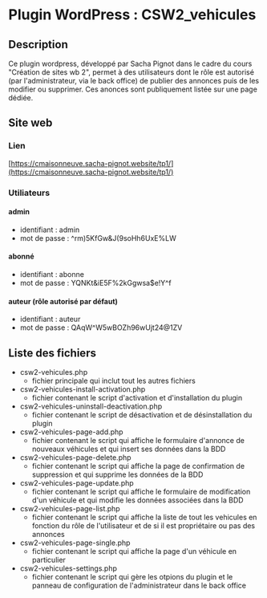 # Plugin WordPress : CSW2_vehicules

## Description
Ce plugin wordpress, développé par Sacha Pignot dans le cadre du cours "Création de sites wb 2", permet à des utilisateurs dont le rôle est autorisé (par l'administrateur, via le back office) de publier des annonces puis de les modifier ou supprimer. Ces anonces sont publiquement listée sur une page dédiée.

## Site web
### Lien
[https://cmaisonneuve.sacha-pignot.website/tp1/](https://cmaisonneuve.sacha-pignot.website/tp1/)
### Utiliateurs
#### admin
- identifiant : admin
- mot de passe : ^rm)5KfGw&J(9soHh6UxE%LW
#### abonné
- identifiant : abonne
- mot de passe : YQNKt&iE5F%2kGgwsa$e!Y^f
#### auteur (rôle autorisé par défaut)
- identifiant : auteur
- mot de passe : QAqW^W5wBOZh96wUjt24@1ZV

## Liste des fichiers
- csw2-vehicules.php 
    - fichier principale qui inclut tout les autres fichiers
- csw2-vehicules-install-activation.php
    - fichier contenant le script d'activation et d'installation du plugin
- csw2-vehicules-uninstall-deactivation.php
    - fichier contenant le script de désactivation et de désinstallation du plugin
- csw2-vehicules-page-add.php
    - fichier contenant le script qui affiche le formulaire d'annonce de nouveaux véhicules et qui insert ses données dans la BDD
- csw2-vehicules-page-delete.php
    - fichier contenant le script qui affiche la page de confirmation de suppression et qui supprime les données de la BDD
- csw2-vehicules-page-update.php
    - fichier contenant le script qui affiche le formulaire de modification d'un véhicule et qui modifie les données associées dans la BDD
- csw2-vehicules-page-list.php
    - fichier contenant le script qui affiche la liste de tout les vehicules en fonction du rôle de l'utilisateur et de si il est propriétaire ou pas des annonces
- csw2-vehicules-page-single.php
    - fichier contenant le script qui affiche la page d'un véhicule en particulier
- csw2-vehicules-settings.php
    - fichier contenant le script qui gère les otpions du plugin et le panneau de configuration de l'administrateur dans le back office
